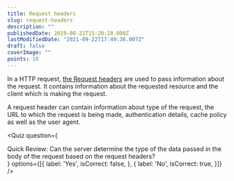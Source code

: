 ```yaml
---
title: Request headers
slug: request-headers
description: ""
publishedDate: 2019-08-22T15:20:28.000Z
lastModifiedDate: "2021-09-22T17:49:36.007Z"
draft: false
coverImage: ""
points: 10
---
```


In a HTTP request, [the Request headers](https://developer.mozilla.org/en-US/docs/Glossary/Request_header) are used to pass information about the request. It contains information about the requested resource and the client which is making the request.

A request header can contain information about type of the request, the URL to which the request is being made, authentication details, cache policy as well as the user agent.

<Quiz
  question={
    <div><span tw="font-semibold">Quick Review:</span> Can the server determine the type of the data passed in the body of the request based on the request headers?</div>
  }
  options={[{
    label: 'Yes',
    isCorrect: false,
  }, {
    label: 'No',
    isCorrect: true,
  }]}
/>
